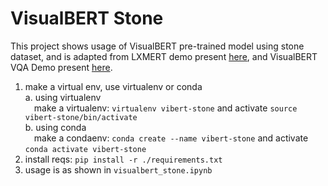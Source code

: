 # VisualBERT Stone

This project shows usage of VisualBERT pre-trained model using stone dataset, and is adapted from LXMERT demo present [here](https://github.com/huggingface/transformers/blob/main/examples/research_projects/lxmert/demo.ipynb), and VisualBERT VQA Demo present [here](https://github.com/huggingface/transformers/tree/main/examples/research_projects/visual_bert/demo.ipynb).
1. make a virtual env, use virtualenv or conda<br>
a. using virtualenv<br>
&emsp;make a virtualenv: ``virtualenv vibert-stone`` and activate ``source vibert-stone/bin/activate``<br>
b. using conda<br>
&emsp;make a condaenv: ``conda create --name vibert-stone`` and activate ``conda activate vibert-stone``
2. install reqs: ``pip install -r ./requirements.txt``
3. usage is as shown in ``visualbert_stone.ipynb``
